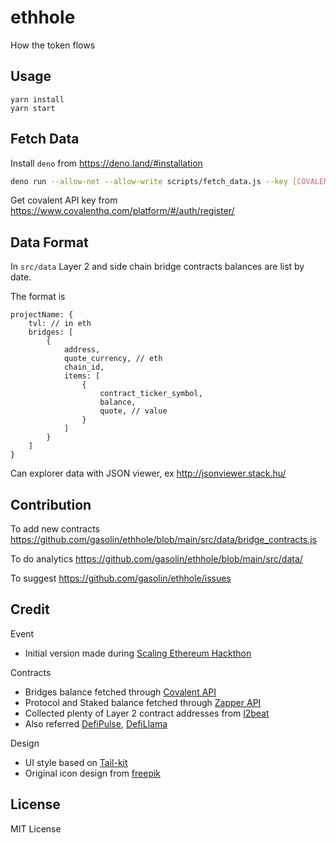 # ethhole
How the token flows

## Usage

```
yarn install
yarn start
```

## Fetch Data

Install `deno` from https://deno.land/#installation

```sh
deno run --allow-net --allow-write scripts/fetch_data.js --key [COVALENT_API_KEY]
```

Get covalent API key from https://www.covalenthq.com/platform/#/auth/register/


## Data Format

In `src/data` Layer 2 and side chain bridge contracts balances are list by date.

The format is

```
projectName: {
    tvl: // in eth
    bridges: [
        {
            address,
            quote_currency, // eth
            chain_id,
            items: [
                {
                    contract_ticker_symbol,
                    balance,
                    quote, // value
                }
            ]
        }
    ]
}
```

Can explorer data with JSON viewer, ex http://jsonviewer.stack.hu/

## Contribution

To add new contracts
https://github.com/gasolin/ethhole/blob/main/src/data/bridge_contracts.js

To do analytics
https://github.com/gasolin/ethhole/blob/main/src/data/

To suggest
https://github.com/gasolin/ethhole/issues

## Credit

Event

- Initial version made during [Scaling Ethereum Hackthon](https://scaling.ethglobal.co/)

Contracts

- Bridges balance fetched through [Covalent API](https://www.covalenthq.com/docs/api/#overview)
- Protocol and Staked balance fetched through [Zapper API](https://docs.zapper.fi/zapper-api/api-guides)
- Collected plenty of Layer 2 contract addresses from [l2beat](https://www.l2beat.com/)
- Also referred [DefiPulse](https://github.com/ConcourseOpen/DeFi-Pulse-Adapters/tree/master/projects), [DefiLlama](https://github.com/DefiLlama/DefiLlama-Adapters/tree/main/projects)

Design

- UI style based on [Tail-kit](https://www.tailwind-kit.com/)
- Original icon design from [freepik](https://www.flaticon.com/free-icon/hole_595435?term=hole&related_id=595435)

## License

MIT License
